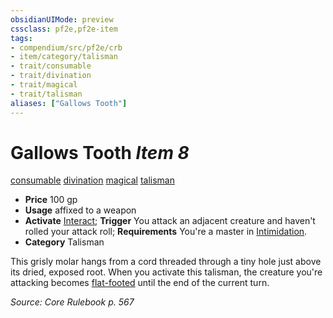 ```yaml
---
obsidianUIMode: preview
cssclass: pf2e,pf2e-item
tags:
- compendium/src/pf2e/crb
- item/category/talisman
- trait/consumable
- trait/divination
- trait/magical
- trait/talisman
aliases: ["Gallows Tooth"]
---
```

# Gallows Tooth *Item 8*  
[consumable](../../../rules/traits/consumable.md)  [divination](../../../rules/traits/divination.md)  [magical](../../../rules/traits/magical.md)  [talisman](../../../rules/traits/talisman.md)  

- **Price** 100 gp
- **Usage** affixed to a weapon
- **Activate** [Interact](../../../rules/actions/interact.md); **Trigger** You attack an adjacent creature and haven't rolled your attack roll; **Requirements** You're a master in [Intimidation](../../skills.md#Intimidation).
- **Category** Talisman

This grisly molar hangs from a cord threaded through a tiny hole just above its dried, exposed root. When you activate this talisman, the creature you're attacking becomes [flat-footed](../../../rules/conditions.md#Flat-footed) until the end of the current turn.

*Source: Core Rulebook p. 567*